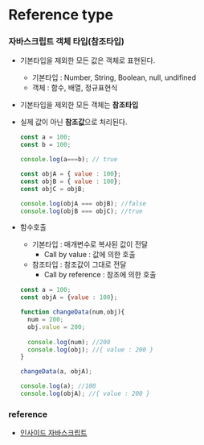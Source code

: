 # Reference type

### 자바스크립트 객체 타입(참조타입)

- 기본타입을 제외한 모든 값은 객체로 표현된다.

  - 기본타입 : Number, String, Boolean, null, undifined
  - 객체 : 함수, 배열, 정규표현식

- 기본타입을 제외한 모든 객체는 **참조타입**

- 실제 값이 아닌 **참조값**으로 처리된다.

  ```javascript
  const a = 100;
  const b = 100;
  
  console.log(a===b); // true

  const objA = { value : 100};
  const objB = { value : 100};
  const objC = objB;

  console.log(objA === objB); //false
  console.log(objB === objC); //true
  ```




- 함수호출 

  - 기본타입 : 매개변수로 복사된 값이 전달
    - Call by value : 값에 의한 호출
  - 참조타입 : 참조값이 그대로 전달
    - Call by reference : 참조에 의한 호출

  ```javascript
  const a = 100;
  const objA = {value : 100};

  function changeData(num,obj){
  	num = 200;
  	obj.value = 200;
  	
  	console.log(num); //200
  	console.log(obj); //{ value : 200 }
  }

  changeData(a, objA);

  console.log(a); //100
  console.log(objA); //{ value : 200 }
  ```

  

### reference

- [인사이드 자바스크립트](http://www.hanbit.co.kr/store/books/look.php?p_code=B6479856408)